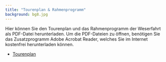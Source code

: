```yaml
---
title: "Tourenplan & Rahmenprogramm"
background: bg8.jpg
---
```

Hier können Sie den Tourenplan und das Rahmenprogramm der Weserfahrt als PDF-Datei herunterladen.
Um die PDF-Dateien zu öffnen, benötigen Sie das Zusatzprogramm Adobe Acrobat Reader, welches Sie im Internet kostenfrei herunterladen können.

- [Tourenplan](/assets/images/Tourenplan%2015%20-29%2007%20%202017.pdf)
